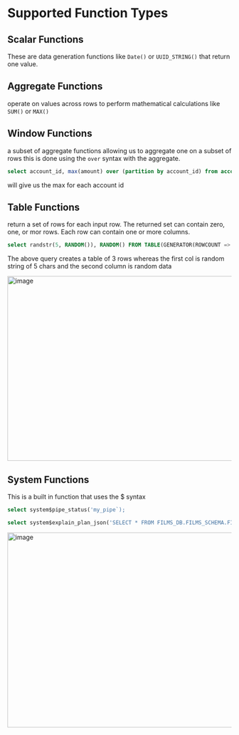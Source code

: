 # Supported Function Types

## Scalar Functions

These are data generation functions like `Date()` or  `UUID_STRING()` that return one value.

## Aggregate Functions

operate on values across rows to perform mathematical calculations like `SUM()` or `MAX()`

## Window Functions

a subset of aggregate functions allowing us to aggregate one on a subset of rows this is done using the `over` syntax with the aggregate. 

```sql
select account_id, max(amount) over (partition by account_id) from account
```

will give us the max for each account id

## Table Functions

return a set of rows for each input row. The returned set can contain zero, one, or mor rows. Each row can contain one or more columns.

```sql
select randstr(5, RANDOM()), RANDOM() FROM TABLE(GENERATOR(ROWCOUNT => 3)):
```

The above query creates a table of 3 rows whereas the first col is random string of 5 chars and the second column is random data

<img width="1828" height="415" alt="image" src="https://github.com/user-attachments/assets/e38b087f-47b5-42b0-a48c-360d93d83e6e" />

## System Functions

This is a built in function that uses the $ syntax

```sql
select system$pipe_status('my_pipe`);
```

```sql
select system$explain_plan_json('SELECT * FROM FILMS_DB.FILMS_SCHEMA.FILMS')
```

<img width="1864" height="438" alt="image" src="https://github.com/user-attachments/assets/575e5925-95e1-4646-b463-5f0759e76afc" />

